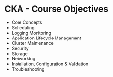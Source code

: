 # CKA - Course Objectives

* Core Concepts
* Scheduling
* Logging Monitoring
* Application Lifecycle Management
* Cluster Maintenance
* Security
* Storage
* Networking
* Installation, Configuration & Validation
* Troubleshooting
